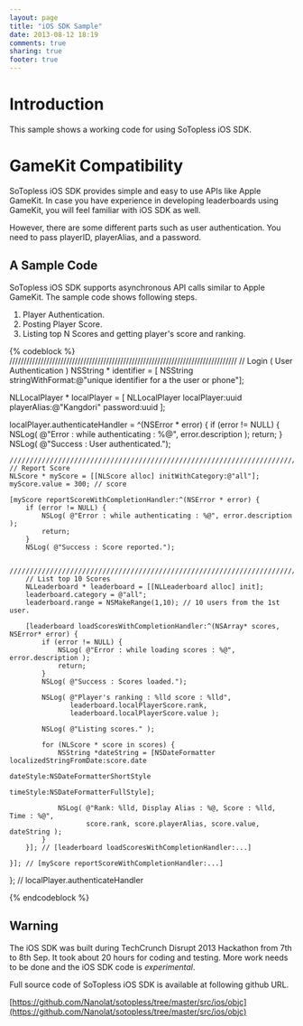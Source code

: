 ```yaml
---
layout: page
title: "iOS SDK Sample"
date: 2013-08-12 18:19
comments: true
sharing: true
footer: true
---
```


Introduction
============
This sample shows a working code for using SoTopless iOS SDK.

GameKit Compatibility
=====================
SoTopless iOS SDK provides simple and easy to use APIs like Apple GameKit. In case you have experience in developing leaderboards using GameKit, you will feel familiar with iOS SDK as well.

However, there are some different parts such as user authentication. You need to pass playerID, playerAlias, and a password. 

A Sample Code 
-----------
SoTopless iOS SDK supports asynchronous API calls similar to Apple GameKit. The sample code shows following steps.

1. Player Authentication.
2. Posting Player Score.
3. Listing top N Scores and getting player's score and ranking.

{% codeblock %}
////////////////////////////////////////////////////////////////////////////////
// Login ( User Authentication )
NSString * identifier = [ NSString stringWithFormat:@"unique identifier for a the user or phone"];

NLLocalPlayer * localPlayer = [ NLLocalPlayer localPlayer:uuid playerAlias:@"Kangdori" password:uuid ];

localPlayer.authenticateHandler = ^(NSError * error) {
    if (error != NULL) {
        NSLog( @"Error : while authenticating : %@", error.description );
        return;
    }
    NSLog( @"Success : User authenticated.");

    ////////////////////////////////////////////////////////////////////////////////
    // Report Score
    NLScore * myScore = [[NLScore alloc] initWithCategory:@"all"];
    myScore.value = 300; // score

    [myScore reportScoreWithCompletionHandler:^(NSError * error) {
        if (error != NULL) {
            NSLog( @"Error : while authenticating : %@", error.description );
            return;
        }
        NSLog( @"Success : Score reported.");
    
        ////////////////////////////////////////////////////////////////////////////////
        // List top 10 Scores
        NLLeaderboard * leaderboard = [[NLLeaderboard alloc] init];
        leaderboard.category = @"all";
        leaderboard.range = NSMakeRange(1,10); // 10 users from the 1st user.
    
        [leaderboard loadScoresWithCompletionHandler:^(NSArray* scores, NSError* error) {
            if (error != NULL) {
                NSLog( @"Error : while loading scores : %@", error.description );
                return;
            }
            NSLog( @"Success : Scores loaded.");

            NSLog( @"Player's ranking : %lld score : %lld", 
                   leaderboard.localPlayerScore.rank, 
                   leaderboard.localPlayerScore.value );

            NSLog( @"Listing scores." );
	
            for (NLScore * score in scores) {
                NSString *dateString = [NSDateFormatter localizedStringFromDate:score.date
                                             dateStyle:NSDateFormatterShortStyle
                                             timeStyle:NSDateFormatterFullStyle];
    
                NSLog( @"Rank: %lld, Display Alias : %@, Score : %lld, Time : %@",
                       score.rank, score.playerAlias, score.value, dateString );
            }
        }]; // [leaderboard loadScoresWithCompletionHandler:...]
    
    }]; // [myScore reportScoreWithCompletionHandler:...]

}; // localPlayer.authenticateHandler

{% endcodeblock %}

Warning
-------
The iOS SDK was built during TechCrunch Disrupt 2013 Hackathon from 7th to 8th Sep. It took about 20 hours for coding and testing. More work needs to be done and the iOS SDK code is *experimental*.

Full source code of SoTopless iOS SDK is available at following github URL.

[https://github.com/Nanolat/sotopless/tree/master/src/ios/objc](https://github.com/Nanolat/sotopless/tree/master/src/ios/objc)
